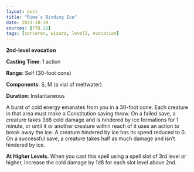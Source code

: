 ```yaml
---
layout: post
title: "Rime’s Binding Ice"
date: 2021-10-30
sources: [FTD.21]
tags: [sorcerer, wizard, level2, evocation]
---
```


**2nd-level evocation**

**Casting Time**: 1 action

**Range**: Self (30-foot cone)

**Components**: S, M (a vial of meltwater)

**Duration**: Instantaneous

A burst of cold energy emanates from you in a 30-foot cone. Each creature in that area must make a Constitution saving throw. On a failed save, a creature takes 3d8 cold damage and is hindered by ice formations for 1 minute, or until it or another creature within reach of it uses an action to break away the ice. A creature hindered by ice has its speed reduced to 0. On a successful save, a creature takes half as much damage and isn’t hindered by ice.

**At Higher Levels.** When you cast this spell using a spell slot of 3rd level or higher, increase the cold damage by 1d8 for each slot level above 2nd.
